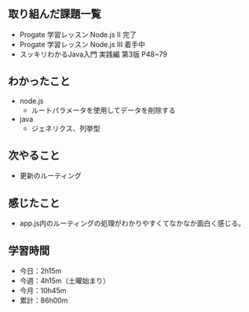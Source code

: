 ## 取り組んだ課題一覧
- Progate 学習レッスン Node.js II 完了
- Progate 学習レッスン Node.js III 着手中
- スッキリわかるJava入門 実践編 第3版 P48~79
## わかったこと
- node.js
    - ルートパラメータを使用してデータを削除する
- java
    - ジェネリクス、列挙型
## 次やること
- 更新のルーティング    
## 感じたこと
- app.js内のルーティングの処理がわかりやすくてなかなか面白く感じる。
## 学習時間
- 今日：2h15m
- 今週：4h15m（土曜始まり）
- 今月：10h45m
- 累計：86h00m
